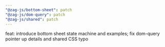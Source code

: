 ```yaml
---
"@zag-js/bottom-sheet": patch
"@zag-js/dom-query": patch
"@zag-js/shared": patch
---
```


feat: introduce bottom sheet state machine and examples; fix dom-query pointer up details and shared CSS typo